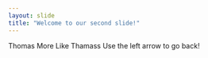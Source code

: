 ```yaml
---
layout: slide
title: "Welcome to our second slide!"
---
```

Thomas More Like Thamass
Use the left arrow to go back!
